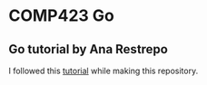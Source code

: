 # COMP423 Go
## Go tutorial by Ana Restrepo
I followed this [tutorial](https://analrest.github.io/comp423-course-notes/tutorials/go-setup/) while making this repository.
